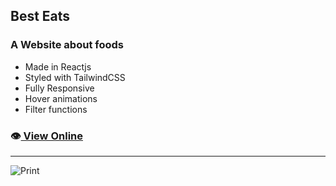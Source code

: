 ## Best Eats

### A Website about foods

- Made in Reactjs 
- Styled with TailwindCSS
- Fully Responsive
- Hover animations
- Filter functions

### 👁️[ View Online](https://frontiago-best-eats.vercel.app/)

---

![Print](./src/assets/print.png)